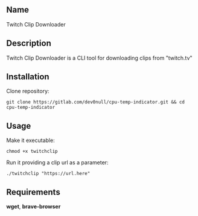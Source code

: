 ## Name
Twitch Clip Downloader

## Description
Twitch Clip Downloader is a CLI tool for downloading clips from "twitch.tv"

## Installation

Clone repository:

```
git clone https://gitlab.com/dev0null/cpu-temp-indicator.git && cd cpu-temp-indicator
```
## Usage

Make it executable:

``` 
chmod +x twitchclip
```

Run it providing a clip url as a parameter:

```
./twitchclip "https://url.here"
```

## Requirements

**wget**, **brave-browser** 
